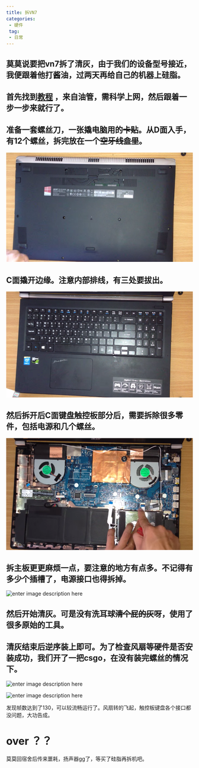 ```yaml
---
title: 拆VN7
categories:
 - 硬件
 tag:
 - 日常
---
```

## 莫莫说要把vn7拆了清灰，由于我们的设备型号接近，我便跟着他打酱油，过两天再给自己的机器上硅脂。


## 首先找到[教程](https://www.youtube.com/watch?v=qE83weK_gmQ&t=250s) ，来自油管，需科学上网，然后跟着一步一步来就行了。



##  准备一套螺丝刀，一张撬电脑用的~~卡贴~~。从D面入手，有12个螺丝，拆完放在一个~~空牙线盒里~~。

![enter image description here](/assets/images/post_images/拆vn7/D面.png)


## C面撬开边缘。注意内部排线，有三处要拔出。

![enter image description here](/assets/images/post_images/拆vn7/撬.png)


## 然后拆开后C面键盘触控板部分后，需要拆除很多零件，包括电源和几个螺丝。 

![enter image description here](/assets/images/post_images/拆vn7/内部.png)

##  拆主板更更麻烦一点，要注意的地方有点多。不记得有多少个插槽了，电源接口也得拆掉。

![enter image description here](/assets/images/post_images/拆vn7/1.jpg)

##  然后开始清灰。可是没有洗耳球~~清个屁的灰~~呀，使用了很多原始的工具。

##  清灰结束后逆序装上即可。为了检查风扇等硬件是否安装成功，我们开了一把csgo，在没有装完螺丝的情况下。

![enter image description here](/assets/images/post_images/拆vn7/csgo1.jpg)

![enter image description here](/assets/images/post_images/拆vn7/csgo2.jpg)

发现帧数达到了130，可以较流畅运行了。风扇转的飞起，触控板键盘各个接口都没问题，大功告成。

# over ？？
莫莫回宿舍后传来噩耗，扬声器gg了，等买了硅脂再拆机吧。
